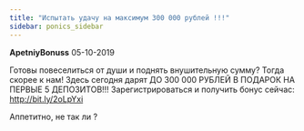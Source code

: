 ```yaml
---
title: "Испытать удачу на максимум 300 000 рублей !!!"
sidebar: ponics_sidebar
---
```


**ApetniyBonuss** 05-10-2019

Готовы повеселиться от души и поднять внушительную сумму? Тогда скорее к нам! Здесь сегодня дарят ДО 300 000 РУБЛЕЙ В ПОДАРОК НА ПЕРВЫЕ 5 ДЕПОЗИТОВ!!! Зарегистрироваться и получить бонус сейчас: http://bit.ly/2oLpYxi 

Аппетитно, не так ли ?


